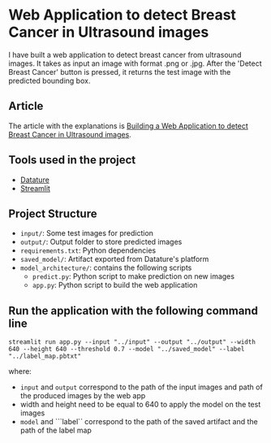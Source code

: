# Web Application to detect Breast Cancer in Ultrasound images

I have built a web application to detect breast cancer from ultrasound images. It takes as input an image with format .png or .jpg.
After the 'Detect Breast Cancer' button is pressed, it returns the test image with the predicted bounding box.

## Article

The article with the explanations is [Building a Web Application to detect Breast Cancer in Ultrasound images](https://medium.com/mlearning-ai/building-a-web-application-to-detect-breast-cancer-in-ultrasound-images-df391483fbd9?sk=0718b6dfc0475bbab62c354288207027).

## Tools used in the project

* [Datature](https://www.datature.io/)
* [Streamlit](https://streamlit.io/)

## Project Structure

* ```input/```: Some test images for prediction
* ```output/```: Output folder to store predicted images
* ```requirements.txt```: Python dependencies
* ```saved_model/```: Artifact exported from Datature's platform
* ```model_architecture/```: contains the following scripts 
  * ```predict.py```: Python script to make prediction on new images
  * ```app.py```: Python script to build the web application
  
## Run the application with the following command line

```streamlit run app.py --input "../input" --output "../output" --width 640 --height 640 --threshold 0.7 --model "../saved_model" --label "../label_map.pbtxt"```

where:
* ```input``` and ```output``` correspond to the path of the input images and path of the produced images by the web app
* width and height need to be equal to 640 to apply the model on the test images
* ```model``` and ```label`` correspond to the path of the saved artifact and the path of the label map
